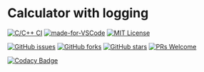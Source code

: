 # Calculator with logging

[![C/C++ CI](https://github.com/Recap-Minutes-of-Meetings/fswe-task/workflows/C/C++%20CI/badge.svg)](https://github.com/Recap-Minutes-of-Meetings/fswe-task/actions)
[![made-for-VSCode](https://img.shields.io/badge/Made%20for-VSCode-1f425f.svg)](https://code.visualstudio.com/)
[![MIT License](http://img.shields.io/badge/license-MIT-blue.svg?style=flat)](LICENSE)

[![GitHub issues](https://img.shields.io/github/issues/Recap-Minutes-of-Meetings/fswe-task.svg)](https://github.com/Recap-Minutes-of-Meetings/fswe-task/issues)
[![GitHub forks](https://img.shields.io/github/forks/Recap-Minutes-of-Meetings/fswe-task.svg)](https://github.com/Recap-Minutes-of-Meetings/fswe-task/network)
[![GitHub stars](https://img.shields.io/github/stars/Recap-Minutes-of-Meetings/fswe-task.svg)](https://github.com/Recap-Minutes-of-Meetings/fswe-task/stargazers)
[![PRs Welcome](https://img.shields.io/badge/PRs-welcome-brightgreen.svg)](https://github.com/Recap-Minutes-of-Meetings/fswe-task/pulls)

[![Codacy Badge](https://app.codacy.com/project/badge/Grade/b9ade25a602c4c55a3c16653f9210a86)](https://www.codacy.com/gh/Recap-Minutes-of-Meetings/fswe-task/dashboard?utm_source=github.com&amp;utm_medium=referral&amp;utm_content=Recap-Minutes-of-Meetings/fswe-task&amp;utm_campaign=Badge_Grade)

